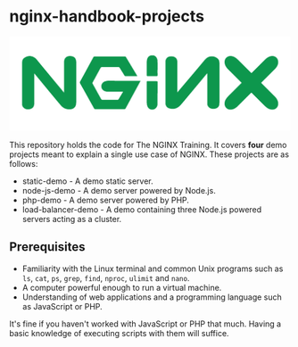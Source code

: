 # nginx-handbook-projects

![...](./nginx-handbook-github.png)

This repository holds the code for The NGINX Training. It covers __four__ demo projects meant to explain a single use case of NGINX. These projects are as follows:

- static-demo - A demo static server.
- node-js-demo - A demo server powered by Node.js.
- php-demo - A demo server powered by PHP.
- load-balancer-demo - A demo containing three Node.js powered servers acting as a cluster.

## Prerequisites

- Familiarity with the Linux terminal and common Unix programs such as `ls`, `cat`, `ps`, `grep`, `find`, `nproc`, `ulimit` and `nano`.
- A computer powerful enough to run a virtual machine.
- Understanding of web applications and a programming language such as JavaScript or PHP.

It's fine if you haven't worked with JavaScript or PHP that much. Having a basic knowledge of executing scripts with them will suffice.
